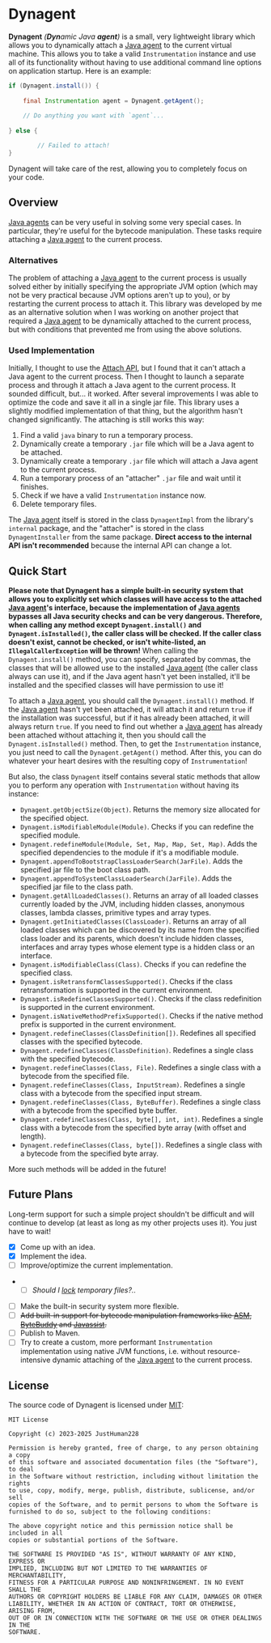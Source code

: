 # Dynagent

**Dynagent** _(**Dyn**amic Java **agent**)_ is a small, very lightweight library which allows you to
dynamically attach a
[Java agent](<https://docs.oracle.com/javase/8/docs/api/java/lang/instrument/package-summary.html>) to
the current virtual machine. This allows you to take a valid `Instrumentation` instance and use all of
its functionality without having to use additional command line options on application startup.
Here is an example:

```java
if (Dynagent.install()) {
	
	final Instrumentation agent = Dynagent.getAgent();
	
	// Do anything you want with `agent`...
	
} else {

        // Failed to attach!
}
```

Dynagent will take care of the rest, allowing you to completely focus on your code.

## Overview

[Java agents](<https://docs.oracle.com/javase/8/docs/api/java/lang/instrument/package-summary.html>)
can be very useful in solving some very special cases. In particular, they're useful for the bytecode
manipulation. These tasks require attaching a
[Java agent](<https://docs.oracle.com/javase/8/docs/api/java/lang/instrument/package-summary.html>) to
the current process.

### Alternatives

The problem of attaching a
[Java agent](<https://docs.oracle.com/javase/8/docs/api/java/lang/instrument/package-summary.html>) to
the current process is usually solved either by initially specifying the appropriate JVM option (which
may not be very practical because JVM options aren't up to you), or by restarting the current process
to attach it. This library was developed by me as an alternative solution when I was working on another
project that required a
[Java agent](<https://docs.oracle.com/javase/8/docs/api/java/lang/instrument/package-summary.html>) to be
dynamically attached to the current process, but with conditions that prevented me from using the above
solutions.

### Used Implementation

Initially, I thought to use the
[Attach API](<https://www.baeldung.com/java-instrumentation#dynamic-load>), but I found that it can't
attach a Java agent to the current process. Then I thought to launch a separate process and through it
attach a Java agent to the current process. It sounded difficult, but... it worked. After several
improvements I was able to optimize the code and save it all in a single jar file. This library uses
a slightly modified implementation of that thing, but the algorithm hasn't changed significantly.
The attaching is still works this way:

1. Find a valid `java` binary to run a temporary process.
2. Dynamically create a temporary `.jar` file which will be a Java agent to be attached.
3. Dynamically create a temporary `.jar` file which will attach a Java agent to the current process.
4. Run a temporary process of an "attacher" `.jar` file and wait until it finishes.
5. Check if we have a valid `Instrumentation` instance now.
6. Delete temporary files.

The [Java agent](<https://docs.oracle.com/javase/8/docs/api/java/lang/instrument/package-summary.html>)
itself is stored in the class `DynagentImpl` from the library's `internal` package, and the "attacher"
is stored in the class `DynagentInstaller` from the same package. **Direct access to the internal API
isn't recommended** because the internal API can change a lot.

## Quick Start

**Please note that Dynagent has a simple built-in security system that allows you to explicitly set
which classes will have access to the attached
[Java agent](<https://docs.oracle.com/javase/8/docs/api/java/lang/instrument/package-summary.html>)'s
interface, because the implementation of
[Java agents](<https://docs.oracle.com/javase/8/docs/api/java/lang/instrument/package-summary.html>)
bypasses all Java security checks and can be very dangerous. Therefore, when calling any method except
`Dynagent.install()` and `Dynagent.isInstalled()`, the caller class will be checked. If the caller class
doesn't exist, cannot be checked, or isn't white-listed, an `IllegalCallerException` will be thrown!**
When calling the `Dynagent.install()` method, you can specify, separated by commas, the classes that
will be allowed use to the installed
[Java agent](<https://docs.oracle.com/javase/8/docs/api/java/lang/instrument/package-summary.html>)
(the caller class always can use it), and if the Java agent hasn't yet been installed, it'll be
installed and the specified classes will have permission to use it!

To attach a
[Java agent](<https://docs.oracle.com/javase/8/docs/api/java/lang/instrument/package-summary.html>),
you should call the `Dynagent.install()` method. If the
[Java agent](<https://docs.oracle.com/javase/8/docs/api/java/lang/instrument/package-summary.html>)
hasn't yet been attached, it will attach it and return `true` if the installation was successful,
but if it has already been attached, it will always return `true`. If you need to find out whether a
[Java agent](<https://docs.oracle.com/javase/8/docs/api/java/lang/instrument/package-summary.html>) has
already been attached without attaching it, then you should call the `Dynagent.isInstalled()` method.
Then, to get the `Instrumentation` instance, you just need to call the `Dynagent.getAgent()` method.
After this, you can do whatever your heart desires with the resulting copy of `Instrumentation`!

But also, the class `Dynagent` itself contains several static methods that allow you to perform any
operation with `Instrumentation` without having its instance:

- `Dynagent.getObjectSize(Object)`. Returns the memory size allocated for the specified object.
- `Dynagent.isModifiableModule(Module)`. Checks if you can redefine the specified module.
- `Dynagent.redefineModule(Module, Set, Map, Map, Set, Map)`. Adds the specified dependencies to the
  module if it's a modifiable module.
- `Dynagent.appendToBootstrapClassLoaderSearch(JarFile)`. Adds the specified jar file to the boot class
  path.
- `Dynagent.appendToSystemClassLoaderSearch(JarFile)`. Adds the specified jar file to the class path.
- `Dynagent.getAllLoadedClasses()`. Returns an array of all loaded classes currently loaded by the JVM,
  including hidden classes, anonymous classes, lambda classes, primitive types and array types.
- `Dynagent.getInitiatedClasses(ClassLoader)`. Returns an array of all loaded classes which can be
  discovered by its name from the specified class loader and its parents, which doesn't include hidden
  classes, interfaces and array types whose element type is a hidden class or an interface.
- `Dynagent.isModifiableClass(Class)`. Checks if you can redefine the specified class.
- `Dynagent.isRetransformClassesSupported()`. Checks if the class retransformation is supported in the
  current environment.
- `Dynagent.isRedefineClassesSupported()`. Checks if the class redefinition is supported in the current
  environment.
- `Dynagent.isNativeMethodPrefixSupported()`. Checks if the native method prefix is supported in the
  current environment.
- `Dynagent.redefineClasses(ClassDefinition[])`. Redefines all specified classes with the specified
  bytecode.
- `Dynagent.redefineClasses(ClassDefinition)`. Redefines a single class with the specified bytecode.
- `Dynagent.redefineClasses(Class, File)`. Redefines a single class with a bytecode from the specified
  file.
- `Dynagent.redefineClasses(Class, InputStream)`. Redefines a single class with a bytecode from the
  specified input stream.
- `Dynagent.redefineClasses(Class, ByteBuffer)`. Redefines a single class with a bytecode from the
  specified byte buffer.
- `Dynagent.redefineClasses(Class, byte[], int, int)`. Redefines a single class with a bytecode from the
  specified byte array (with offset and length).
- `Dynagent.redefineClasses(Class, byte[])`. Redefines a single class with a bytecode from the specified
  byte array.

More such methods will be added in the future!

## Future Plans

Long-term support for such a simple project shouldn't be difficult and will continue to develop (at
least as long as my other projects uses it). You just have to wait!

- [x] Come up with an idea.
- [x] Implement the idea.
- [ ] Improve/optimize the current implementation.
-
  - [ ] _Should I [lock](<https://docs.oracle.com/javase/8/docs/api/java/nio/channels/FileLock.html>)
    temporary files?.._
- [ ] Make the built-in security system more flexible.
- [ ] ~~Add built-in support for bytecode manipulation frameworks like [ASM](<https://asm.ow2.io>),
  [ByteBuddy](<https://bytebuddy.net>) and [Javassist](<https://www.javassist.org>).~~
- [ ] Publish to Maven.
- [ ] Try to create a custom, more performant `Instrumentation` implementation using native JVM functions,
  i.e. without resource-intensive dynamic attaching of the
  [Java agent](<https://docs.oracle.com/javase/8/docs/api/java/lang/instrument/package-summary.html>) to
  the current process.

## License

The source code of Dynagent is licensed under [MIT](./LICENSE):

```text
MIT License

Copyright (c) 2023-2025 JustHuman228

Permission is hereby granted, free of charge, to any person obtaining a copy
of this software and associated documentation files (the "Software"), to deal
in the Software without restriction, including without limitation the rights
to use, copy, modify, merge, publish, distribute, sublicense, and/or sell
copies of the Software, and to permit persons to whom the Software is
furnished to do so, subject to the following conditions:

The above copyright notice and this permission notice shall be included in all
copies or substantial portions of the Software.

THE SOFTWARE IS PROVIDED "AS IS", WITHOUT WARRANTY OF ANY KIND, EXPRESS OR
IMPLIED, INCLUDING BUT NOT LIMITED TO THE WARRANTIES OF MERCHANTABILITY,
FITNESS FOR A PARTICULAR PURPOSE AND NONINFRINGEMENT. IN NO EVENT SHALL THE
AUTHORS OR COPYRIGHT HOLDERS BE LIABLE FOR ANY CLAIM, DAMAGES OR OTHER
LIABILITY, WHETHER IN AN ACTION OF CONTRACT, TORT OR OTHERWISE, ARISING FROM,
OUT OF OR IN CONNECTION WITH THE SOFTWARE OR THE USE OR OTHER DEALINGS IN THE
SOFTWARE.
```
